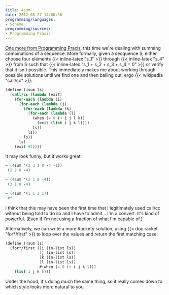 ```yaml
---
title: 4sum
date: 2012-08-27 14:00:36
programming/languages:
- Scheme
programming/sources:
- Programming Praxis
---
```

<a title="4SUM" href="http://programmingpraxis.com/2012/08/14/4sum/">One more from Programming Praxis</a>, this time we're dealing with summing combinations of a sequence. More formally, given a secquence S, either choose four elements {{< inline-latex "s_1" >}} through {{< inline-latex "s_4" >}} from S such that {{< inline-latex "s_1 + s_2 + s_3 + s_4 = 0" >}} or verify that it isn't possible. This immediately makes me about working through possible solutions until we find one and then bailing out, ergo {{< wikipedia "call/cc" >}}:

```scheme
(define (4sum ls)
  (call/cc (lambda (exit)
    (for-each (lambda (i)
      (for-each (lambda (j)
        (for-each (lambda (k)
          (for-each (lambda (l)
            (when (= 0 (+ i j l k))
              (exit (list i j k l))))
            ls))
          ls))
        ls))
      ls)
    (exit #f))))
```

<!--more-->

It may look funny, but it works great:

```scheme
~ (4sum '(2 3 1 0 -4 -1))
 (2 2 0 -4)

~ (4sum '(3 1 0 -4))
 (3 1 0 -4)

~ (4sum '(1 1 1 1))
 #f
```

I think that this may have been the first time that I legitimately used call/cc without being told to do so and I have to admit... I'm a convert. It's kind of powerful. (Even if I'm not using a fraction of what I'm capable of.)

Alternatively, we can write a more Rackety solution, using {{< doc racket "for*/first" >}} to loop over the values and return the first matching case:

```scheme
(define (4sum ls)
  (for*/first ([i (in-list ls)]
               [j (in-list ls)]
               [k (in-list ls)]
               [l (in-list ls)]
               #:when (= 0 (+ i j k l)))
    (list i j k l)))
```

Under the hood, it's doing much the same thing, so it really comes down to which style looks more natural to you.
